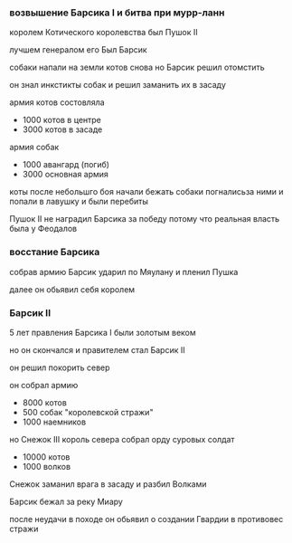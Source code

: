 ### возвышение Барсика I и битва при мурр-ланн

королем Котического королевства был Пушок II

лучшем генералом его Был Барсик 

собаки напали на земли котов снова но Барсик решил отомстить

он знал инкстикты собак и решил заманить их в засаду

армия котов состовляла
- 1000 котов в центре
- 3000 котов в засаде


армия собак 
- 1000 авангард (погиб)
- 3000 основная армия

коты после небольшго боя начали бежать собаки погналисьза ними и попали в лавушку и были перебиты


Пушок II не наградил Барсика за победу потому что реальная власть была у Феодалов

### восстание Барсика

собрав армию Барсик ударил по Мяулану и пленил Пушка

далее он обьявил себя королем 


### Барсик II

5 лет правления Барсика I были золотым веком

но он скончался и правителем стал Барсик II

он решил покорить север 

он собрал армию
- 8000 котов
- 500 собак "королевской стражи"
- 1000 наемников


но Снежок III  король севера собрал орду суровых солдат
- 10000 котов
- 1000 волков

Снежок заманил врага в засаду и разбил Волками

Барсик бежал за реку Миару

после неудачи в походе он обьявил о создании Гвардии в противовес стражи